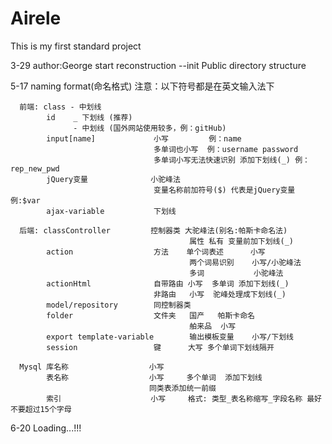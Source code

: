 # Airele
This is my first standard project

3-29  author:George  start reconstruction 
		--init Public directory structure

5-17  naming format(命名格式) 注意：以下符号都是在英文输入法下
	 
	  前端: class - 中划线 
	 	    id    _ 下划线 (推荐)
	 	    	  - 中划线 (国外网站使用较多，例：gitHub)
	 	    input[name]             小写         例：name 
	 	    			            多单词也小写  例：username password
	 	    			            多单词小写无法快速识别 添加下划线(_) 例：rep_new_pwd
	 	    jQuery变量              小驼峰法
	 	    			            变量名称前加符号($) 代表是jQuery变量   例:$var
	 	    ajax-variable           下划线

	  后端: classController         控制器类 大驼峰法(别名:帕斯卡命名法)
	  										属性 私有 变量前加下划线(_)
	        action                  方法    单个词表述      小写
	        						        两个词易识别    小写/小驼峰法
	        						        多词           小驼峰法
	       	actionHtml              自带路由 小写  多单词 添加下划线(_)
	       					        非路由   小写  驼峰处理成下划线(_)
	       	model/repository        同控制器类
	       	folder                  文件夹   国产   帕斯卡命名
	       	                                舶来品  小写
	       	export template-variable        输出模板变量    小写/下划线
	       	session                 键      大写 多个单词下划线隔开

	  Mysql 库名称                  小写
	        表名称                  小写     多个单词  添加下划线
	        					   同类表添加统一前缀
	        索引                    小写     格式: 类型_表名称缩写_字段名称 最好不要超过15个字母

6-20  Loading...!!!
